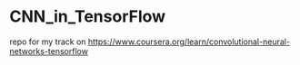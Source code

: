 # CNN_in_TensorFlow
repo for my track on https://www.coursera.org/learn/convolutional-neural-networks-tensorflow
